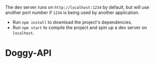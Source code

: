 The dev server runs on `http://localhost:1234` by default, but will use another port
number if `1234` is being used by another application.

- Run `npm install` to download the project's dependencies.
- Run `npm start` to compile the project and spin up a dev server on `localhost`.
# Doggy-API

